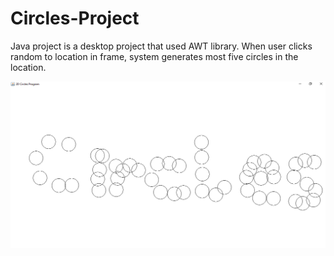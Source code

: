 # Circles-Project
Java project is a desktop project that used AWT library. When user clicks random to location in frame, system generates most five circles in the location.

![](https://github.com/beyzayuksell/Circles-Project/blob/main/Application_Image/circlesJavaGithubImage.png)
